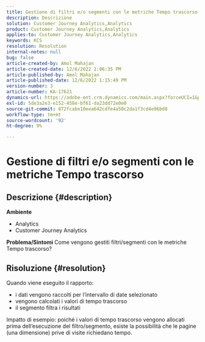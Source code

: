 ```yaml
---
title: Gestione di filtri e/o segmenti con le metriche Tempo trascorso
description: Descrizione
solution: Customer Journey Analytics,Analytics
product: Customer Journey Analytics,Analytics
applies-to: Customer Journey Analytics,Analytics
keywords: KCS
resolution: Resolution
internal-notes: null
bug: false
article-created-by: Amol Mahajan
article-created-date: 12/6/2022 1:06:35 PM
article-published-by: Amol Mahajan
article-published-date: 12/6/2022 1:15:49 PM
version-number: 3
article-number: KA-17621
dynamics-url: https://adobe-ent.crm.dynamics.com/main.aspx?forceUCI=1&pagetype=entityrecord&etn=knowledgearticle&id=f66217cf-6675-ed11-81aa-6045bd006e5a
exl-id: 5de3a2e3-e152-458e-bf61-da23dd72e0e0
source-git-commit: 872fcabe10eea642cdfe4a50c2da1f3cd4e96bd8
workflow-type: tm+mt
source-wordcount: '92'
ht-degree: 9%

---
```


# Gestione di filtri e/o segmenti con le metriche Tempo trascorso

## Descrizione {#description}

<b>Ambiente</b>
- Analytics
- Customer Journey Analytics



<b>Problema/Sintomi</b>
Come vengono gestiti filtri/segmenti con le metriche Tempo trascorso?


## Risoluzione {#resolution}

Quando viene eseguito il rapporto:
- i dati vengono raccolti per l’intervallo di date selezionato
- vengono calcolati i valori di tempo trascorso
- il segmento filtra i risultati


Impatto di esempio: poiché i valori di tempo trascorso vengono allocati prima dell’esecuzione del filtro/segmento, esiste la possibilità che le pagine (una dimensione) prive di visite richiedano tempo.
